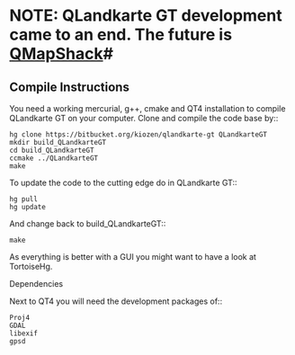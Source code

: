 # NOTE: QLandkarte GT development came to an end. The future is [QMapShack](https://bitbucket.org/maproom/qmapshack/wiki/Home)#

## Compile Instructions ##

You need a working mercurial, g++, cmake and QT4 installation to compile QLandkarte GT on your computer. Clone and compile the code base by::

    hg clone https://bitbucket.org/kiozen/qlandkarte-gt QLandkarteGT
    mkdir build_QLandkarteGT
    cd build_QLandkarteGT
    ccmake ../QLandkarteGT
    make

To update the code to the cutting edge do in QLandkarte GT::

    hg pull
    hg update

And change back to build_QLandkarteGT::

    make

As everything is better with a GUI you might want to have a look at TortoiseHg.

Dependencies

Next to QT4 you will need the development packages of::

    Proj4
    GDAL
    libexif
    gpsd